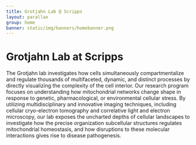 ```yaml
---
title: Grotjahn Lab @ Scripps
layout: parallax
group: home
banner: static/img/banners/homebanner.png
---
```


# Grotjahn Lab at Scripps
The Grotjahn lab investigates how cells simultaneously compartmentalize and regulate thousands of multifaceted, dynamic, and distinct processes by directly visualizing the complexity of the cell interior. Our research program focuses on understanding how mitochondrial networks change shape in response to genetic, pharmacological, or environmental cellular stress. By utilizing multidisciplinary and innovative imaging techniques, including cellular cryo-electron tomography and correlative light and electron microscopy, our lab exposes the uncharted depths of cellular landscapes to investigate how the precise organization subcellular structures regulates mitochondrial homeostasis, and how disruptions to these molecular interactions gives rise to disease pathogenesis.

